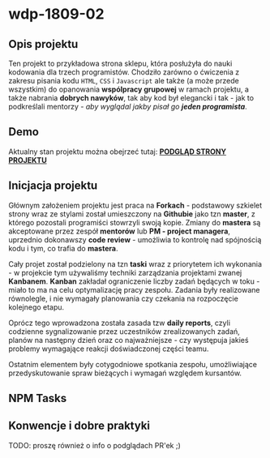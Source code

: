 # wdp-1809-02

## Opis projektu

  Ten projekt to przykładowa strona sklepu, która posłużyła do nauki kodowania dla trzech programistów.
  Chodziło zarówno o ćwiczenia z zakresu pisania kodu `HTML`, `CSS` i `Javascript` ale także (a może przede wszystkim)
  do opanowania **wspólpracy grupowej** w ramach projektu, a także nabrania **dobrych nawyków**, tak aby kod był elegancki
  i tak - jak to podkreślali mentorzy - _aby wyglądal jakby pisał go **jeden programista**_.

## Demo
  
  Aktualny stan projektu można obejrzeć tutaj:   [**PODGLĄD STRONY PROJEKTU**](https://dreamy-goldwater.netlify.com/)
  
## Inicjacja projektu

Głównym założeniem projektu jest praca na **Forkach** - podstawowy szkielet strony wraz ze stylami został umieszczony na **Githubie** jako tzn **master**, z którego pozostali programiści stowrzyli swoją kopie. Zmiany do **mastera** są akceptowane przez zespół **mentorów** lub **PM - project managera**, uprzednio dokonawszy **code review** - umożliwia to kontrolę nad spójnością kodu i tym, co trafia do **mastera**.

Cały projet został podzielony na tzn **taski** wraz z priorytetem ich wykonania - w projekcie tym używaliśmy techniki zarządzania projektami zwanej **Kanbanem**. **Kanban** zakładał ograniczenie liczby zadań będących w toku - miało to ma na celu optymalizację pracy zespołu. Zadania były realizowane równolegle, i nie wymagały planowania czy czekania na rozpoczęcie kolejnego etapu. 

Oprócz tego wprowadzona została zasada tzw **daily reports**, czyli codzienne sygnalizowanie przez uczestników zrealizowanych zadań, planów na następny dzień oraz co najważniejsze - czy występuja jakieś problemy wymagające reakcji doświadczonej części teamu.

Ostatnim elementem były cotygodniowe spotkania zespołu, umożliwiające przedyskutowanie spraw bieżących i wymagań względem kursantów.

## NPM Tasks

## Konwencje i dobre praktyki

TODO: proszę również o info o podglądach PR'ek ;)
